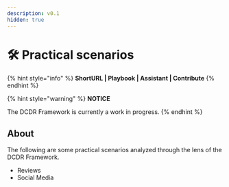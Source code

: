 ```yaml
---
description: v0.1
hidden: true
---
```


# 🛠️ Practical scenarios

{% hint style="info" %}
**ShortURL | Playbook | Assistant | Contribute**
{% endhint %}

{% hint style="warning" %}
**NOTICE**

The DCDR Framework is currently a work in progress.
{% endhint %}

## About

The following are some practical scenarios analyzed through the lens of the DCDR Framework.



* Reviews
* Social Media
